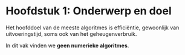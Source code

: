 # Hoofdstuk 1: Onderwerp en doel

Het hoofddoel van de meeste algoritmes is efficiëntie, gewoonlijk van uitvoeringstijd, soms ook van het geheugenverbruik. 

In dit vak vinden we **geen numerieke algoritmes**.